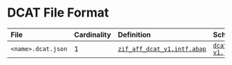 # DCAT File Format

File | Cardinality | Definition | Schema | Example
:--- | :--- | :--- | :--- | :---
`<name>.dcat.json` | 1 | [`zif_aff_dcat_v1.intf.abap`](./type/zif_aff_dcat_v1.intf.abap) | [`dcat-v1.json`](./dcat-v1.json) | [`z_aff_example_dcat.dcat.json`](./examples/z_aff_example_dcat.dcat.json)
